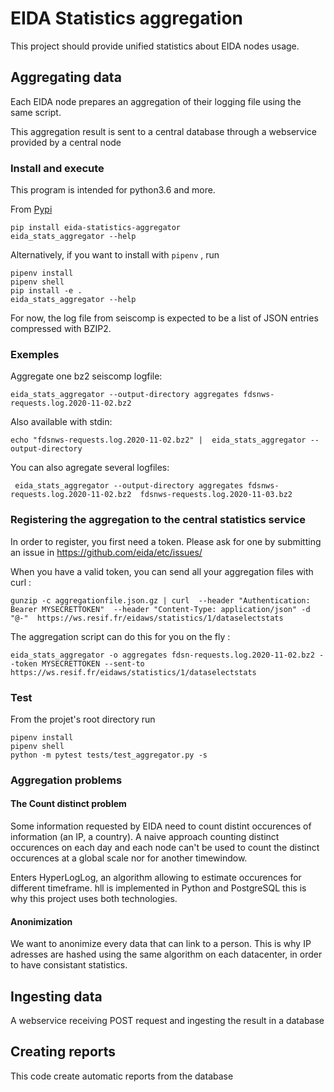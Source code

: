 # EIDA Statistics aggregation

This project should provide unified statistics about EIDA nodes usage.
    

## Aggregating data

Each EIDA node prepares an aggregation of their logging file using the same script.

This aggregation result is sent to a central database through a webservice provided by a central node

### Install and execute

This program is intended for python3.6 and more.

From [Pypi](https://pypi.org/project/eida-statistics-aggregator/)

    pip install eida-statistics-aggregator
    eida_stats_aggregator --help
    

Alternatively, if you want to install with `pipenv` , run 

    pipenv install
    pipenv shell
    pip install -e .
    eida_stats_aggregator --help
    

    
For now, the log file from seiscomp is expected to be a list of JSON entries compressed with BZIP2.


### Exemples

Aggregate one bz2 seiscomp logfile:

    eida_stats_aggregator --output-directory aggregates fdsnws-requests.log.2020-11-02.bz2
    
Also available with stdin:

    echo "fdsnws-requests.log.2020-11-02.bz2" |  eida_stats_aggregator --output-directory
    
You can also agregate several logfiles:

     eida_stats_aggregator --output-directory aggregates fdsnws-requests.log.2020-11-02.bz2  fdsnws-requests.log.2020-11-03.bz2
     
### Registering the aggregation to the central statistics service

In order to register, you first need a token. Please ask for one by submitting an issue in https://github.com/eida/etc/issues/

When you have a valid token, you can send all your aggregation files with curl :

    gunzip -c aggregationfile.json.gz | curl  --header "Authentication: Bearer MYSECRETTOKEN"  --header "Content-Type: application/json" -d "@-"  https://ws.resif.fr/eidaws/statistics/1/dataselectstats
    
The aggregation script can do this for you on the fly :

    eida_stats_aggregator -o aggregates fdsn-requests.log.2020-11-02.bz2 --token MYSECRETTOKEN --sent-to https://ws.resif.fr/eidaws/statistics/1/dataselectstats
    
    

### Test

From the projet's root directory run 

    pipenv install
    pipenv shell
    python -m pytest tests/test_aggregator.py -s 
    
### Aggregation problems

#### The Count distinct problem

Some information requested by EIDA need to count distint occurences of information (an IP, a country). A naive approach counting distinct occurences on each day and each node can't be used to count the distinct occurences at a global scale nor for another timewindow.

Enters HyperLogLog, an algorithm allowing to estimate occurences for different timeframe. hll is implemented in Python and PostgreSQL this is why this project uses both technologies.

#### Anonimization

We want to anonimize every data that can link to a person. This is why IP adresses are hashed using the same algorithm on each datacenter, in order to have consistant statistics.

## Ingesting data

A webservice receiving POST request and ingesting the result in a database

## Creating reports

This code create automatic reports from the database



